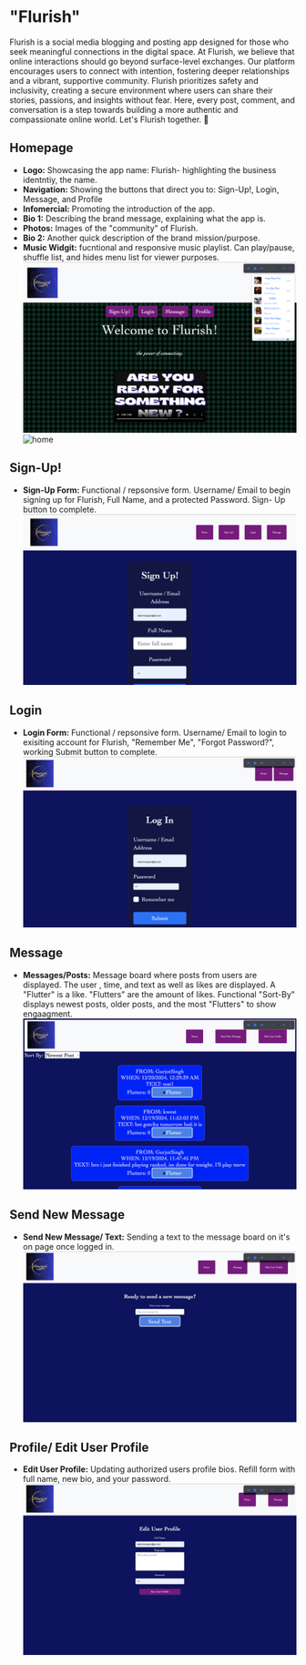 
# "Flurish"
Flurish is a social media blogging and posting app designed for those who seek meaningful connections in the digital space. At Flurish, we believe that online interactions should go beyond surface-level exchanges. Our platform encourages users to connect with intention, fostering deeper relationships and a vibrant, supportive community.
Flurish prioritizes safety and inclusivity, creating a secure environment where users can share their stories, passions, and insights without fear. Here, every post, comment, and conversation is a step towards building a more authentic and compassionate online world. Let's Flurish together. 🌱

## Homepage
- **Logo:** Showcasing the app name: Flurish- highlighting the business identntiy, the name. 
- **Navigation:** Showing the buttons that direct you to: Sign-Up!, Login, Message, and Profile
- **Infomercial:** Promoting the introduction of the app.
- **Bio 1:** Describing the brand message, explaining what the app is. 
- **Photos:** Images of the "community" of Flurish. 
- **Bio 2:** Another quick description of the brand mission/purpose.
- **Music Widgit:** fucntional and responsive music playlist. Can play/pause, shuffle list, and hides menu list for viewer purposes. 
![home](img/homepage1.png)
![home](img/homepage2.png)

## Sign-Up!
- **Sign-Up Form:** Functional / repsonsive form. Username/ Email to begin signing up for Flurish, Full Name, and a protected Password. Sign- Up button to complete. 
![home](img/signup.png)

## Login
- **Login Form:** Functional / repsonsive form. Username/ Email to login to exisiting account for Flurish, "Remember Me", "Forgot Password?", working Submit button to complete. 
![home](img/login.png)


## Message
- **Messages/Posts:** Message board where posts from users are displayed. The user , time, and text as well as likes are displayed. A "Flutter" is a like. "Flutters" are the amount of likes. Functional "Sort-By" displays newest posts, older posts, and the most "Flutters" to show engaagment. 
![home](img/messages.png)

## Send New Message
- **Send New Message/ Text:** Sending a text to the message board on it's on page once logged in. 
![home](img/sendnewmessage.png)

## Profile/ Edit User Profile
- **Edit User Profile:** Updating authorized users profile bios. Refill form with full name, new bio, and your password. 
![home](img/editprofile.png)
